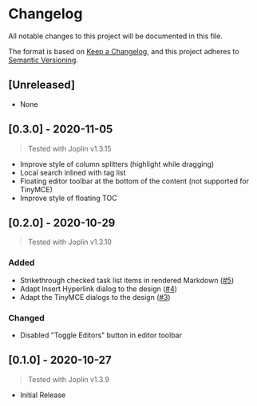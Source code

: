 # Changelog

All notable changes to this project will be documented in this file.

The format is based on [Keep a Changelog](https://keepachangelog.com/en/1.0.0/),
and this project adheres to [Semantic Versioning](https://semver.org/spec/v2.0.0.html).

## [Unreleased]

- None

## [0.3.0] - 2020-11-05

> Tested with Joplin v1.3.15

- Improve style of column splitters (highlight while dragging)
- Local search inlined with tag list
- Floating editor toolbar at the bottom of the content (not supported for TinyMCE)
- Improve style of floating TOC

## [0.2.0] - 2020-10-29

> Tested with Joplin v1.3.10

### Added

- Strikethrough checked task list items in rendered Markdown ([#5](https://github.com/benji300-joplin-extensions/clean-light-theme/issues/5))
- Adapt Insert Hyperlink dialog to the design ([#4](https://github.com/benji300-joplin-extensions/clean-light-theme/issues/4))
- Adapt the TinyMCE dialogs to the design ([#3](https://github.com/benji300-joplin-extensions/clean-light-theme/issues/3))

### Changed

- Disabled "Toggle Editors" button in editor toolbar

## [0.1.0] - 2020-10-27

> Tested with Joplin v1.3.9

- Initial Release
